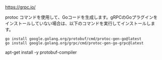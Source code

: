 https://grpc.io/


protoc コマンドを使用して、Goコードを生成します。gRPCのGoプラグインをインストールしていない場合は、以下のコマンドを実行してインストールします。

```
go install google.golang.org/protobuf/cmd/protoc-gen-go@latest
go install google.golang.org/grpc/cmd/protoc-gen-go-grpc@latest
```
apt-get install -y protobuf-compiler